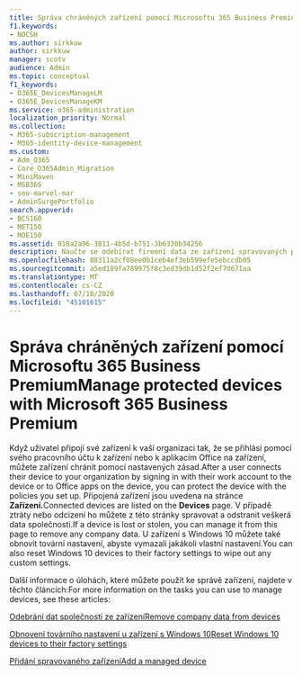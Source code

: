```yaml
---
title: Správa chráněných zařízení pomocí Microsoftu 365 Business Premium
f1.keywords:
- NOCSH
ms.author: sirkkuw
author: sirkkuw
manager: scotv
audience: Admin
ms.topic: conceptual
f1_keywords:
- O365E_DevicesManageLM
- O365E_DevicesManageKM
ms.service: o365-administration
localization_priority: Normal
ms.collection:
- M365-subscription-management
- M365-identity-device-management
ms.custom:
- Adm_O365
- Core_O365Admin_Migration
- MiniMaven
- MSB365
- seo-marvel-mar
- AdminSurgePortfolio
search.appverid:
- BCS160
- MET150
- MOE150
ms.assetid: 018a2a96-3811-4b5d-b751-3b6330b34256
description: Naučte se odebírat firemní data ze zařízení spravovaných pomocí zásad ochrany a resetovat zařízení s Windows 10 do továrního nastavení.
ms.openlocfilehash: 88311a2cf08ee0b1ceb4ef3eb599efe5ebccdb05
ms.sourcegitcommit: a5ed189fa789975f8c3ed39db1d52f2ef7d671aa
ms.translationtype: MT
ms.contentlocale: cs-CZ
ms.lasthandoff: 07/10/2020
ms.locfileid: "45101615"
---
```

# <a name="manage-protected-devices-with-microsoft-365-business-premium"></a><span data-ttu-id="34008-103">Správa chráněných zařízení pomocí Microsoftu 365 Business Premium</span><span class="sxs-lookup"><span data-stu-id="34008-103">Manage protected devices with Microsoft 365 Business Premium</span></span>

<span data-ttu-id="34008-104">Když uživatel připojí své zařízení k vaší organizaci tak, že se přihlásí pomocí svého pracovního účtu k zařízení nebo k aplikacím Office na zařízení, můžete zařízení chránit pomocí nastavených zásad.</span><span class="sxs-lookup"><span data-stu-id="34008-104">After a user connects their device to your organization by signing in with their work account to the device or to Office apps on the device, you can protect the device with the policies you set up.</span></span> <span data-ttu-id="34008-105">Připojená zařízení jsou uvedena na stránce **Zařízení.**</span><span class="sxs-lookup"><span data-stu-id="34008-105">Connected devices are listed on the **Devices** page.</span></span> <span data-ttu-id="34008-106">V případě ztráty nebo odcizení ho můžete z této stránky spravovat a odstranit veškerá data společnosti.</span><span class="sxs-lookup"><span data-stu-id="34008-106">If a device is lost or stolen, you can manage it from this page to remove any company data.</span></span> <span data-ttu-id="34008-107">U zařízení s Windows 10 můžete také obnovit tovární nastavení, abyste vymazali jakákoli vlastní nastavení.</span><span class="sxs-lookup"><span data-stu-id="34008-107">You can also reset Windows 10 devices to their factory settings to wipe out any custom settings.</span></span> 

<span data-ttu-id="34008-108">Další informace o úlohách, které můžete použít ke správě zařízení, najdete v těchto článcích:</span><span class="sxs-lookup"><span data-stu-id="34008-108">For more information on the tasks you can use to manage devices, see these articles:</span></span> 
  
[<span data-ttu-id="34008-109">Odebrání dat společnosti ze zařízení</span><span class="sxs-lookup"><span data-stu-id="34008-109">Remove company data from devices</span></span>](remove-company-data.md)
  
[<span data-ttu-id="34008-110">Obnovení továrního nastavení u zařízení s Windows 10</span><span class="sxs-lookup"><span data-stu-id="34008-110">Reset Windows 10 devices to their factory settings</span></span>](reset-devices-to-factory-settings.md)

[<span data-ttu-id="34008-111">Přidání spravovaného zařízení</span><span class="sxs-lookup"><span data-stu-id="34008-111">Add a managed device</span></span>](https://docs.microsoft.com/microsoft-365/business/app-protection-settings-for-android-and-ios)
  

